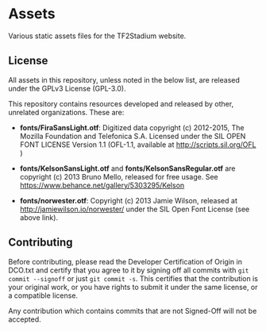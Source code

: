 # Assets

Various static assets files for the TF2Stadium website.

## License

All assets in this repository, unless noted in the below list, are
released under the GPLv3 License (GPL-3.0).

This repository contains resources developed and released by other,
unrelated organizations. These are:

* **fonts/FiraSansLight.otf**: Digitized data copyright (c) 2012-2015,
  The Mozilla Foundation and Telefonica S.A. Licensed under the SIL
  OPEN FONT LICENSE Version 1.1 (OFL-1.1, available at
  http://scripts.sil.org/OFL )

* **fonts/KelsonSansLight.otf** and **fonts/KelsonSansRegular.otf**
  are copyright (c) 2013 Bruno Mello, released for free usage. See
  https://www.behance.net/gallery/5303295/Kelson

* **fonts/norwester.otf**: Copyright (c) 2013 Jamie Wilson, released at
  http://jamiewilson.io/norwester/ under the SIL Open Font License
  (see above link).

## Contributing

Before contributing, please read the Developer Certification of Origin
in DCO.txt and certify that you agree to it by signing off all commits
with `git commit --signoff` or just `git commit -s`. This certifies
that the contribution is your original work, or you have rights to
submit it under the same license, or a compatible license.

Any contribution which contains commits that are not Signed-Off will
not be accepted.
